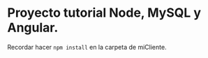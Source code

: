 # Proyecto tutorial Node, MySQL y Angular.

Recordar hacer `npm install` en la carpeta de miCliente.